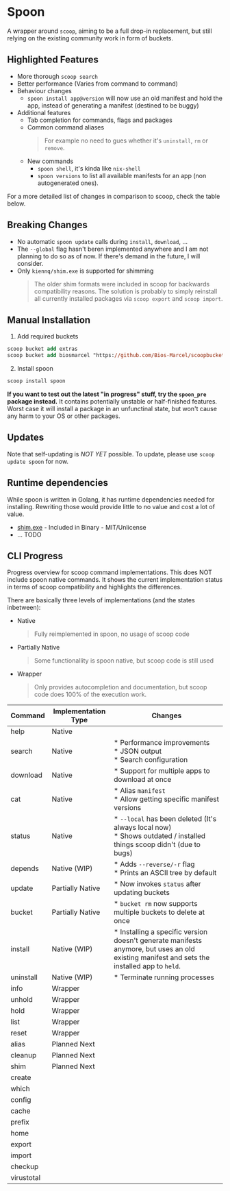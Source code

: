 # Spoon

A wrapper around `scoop`, aiming to be a full drop-in replacement, but still
relying on the existing community work in form of buckets.

## Highlighted Features

* More thorough `scoop search`
* Better performance (Varies from command to command)
* Behaviour changes
  * `spoon install app@version` will now use an old manifest and hold the app, instead
    of generating a manifest (destined to be buggy)
* Additional features
  * Tab completion for commands, flags and packages
  * Common command aliases
    > For example no need to gues whether it's `uninstall`, `rm` or `remove`.
  * New commands
    * `spoon shell`, it's kinda like `nix-shell`
    * `spoon versions` to list all available manifests for an app (non
      autogenerated ones).

For a more detailed list of changes in comparison to scoop, check the table
below.

## Breaking Changes

* No automatic `spoon update` calls during `install`, `download`, ...
* The `--global` flag hasn't beren implemented anywhere and I am not planning to
  do so as of now. If there's demand in the future, I will consider.
* Only `kiennq/shim.exe` is supported for shimming
  > The older shim formats were included in scoop for backwards compatibility
  > reasons. The solution is probably to simply reinstall all currently
  > installed packages via `scoop export` and `scoop import`.

## Manual Installation

1. Add required buckets
  ```ps
  scoop bucket add extras
  scoop bucket add biosmarcel "https://github.com/Bios-Marcel/scoopbucket.git"
  ```
2. Install spoon
  ```ps
  scoop install spoon
  ```

**If you want to test out the latest "in progress" stuff, try the `spoon_pre`
package instead.** It contains potentially unstable or half-finished features.
Worst case it will install a package in an unfunctinal state, but won't cause
any harm to your OS or other packages.

## Updates

Note that self-updating is *NOT YET* possible. To update, please use `scoop
update spoon` for now.

## Runtime dependencies

While spoon is written in Golang, it has runtime dependencies needed for
installing. Rewriting those would provide little to no value and cost a lot of
value.

* [shim.exe](https://github.com/kiennq/scoop-better-shimexe) - Included in
  Binary - MIT/Unlicense
* ... TODO

## CLI Progress

Progress overview for scoop command implementations. This does NOT include spoon
native commands. It shows the current implementation status in terms of scoop
compatibility and highlights the differences.

There are basically three levels of implementations (and the states inbetween):
* Native
  > Fully reimplemented in spoon, no usage of scoop code
* Partially Native
  > Some functionallity is spoon native, but scoop code is still used
* Wrapper
  > Only provides autocompletion and documentation, but scoop code does 100% of
  > the execution work.

| Command    | Implementation Type | Changes                                                                  |
| ---------- | ------------------- | ------------------------------------------------------------------------ |
| help       | Native              |                                                                          |
| search     | Native              | * Performance improvements<br/>* JSON output<br/> * Search configuration |
| download   | Native              | * Support for multiple apps to download at once                          |
| cat        | Native              | * Alias `manifest`<br/>* Allow getting specific manifest versions        |
| status     | Native              | * `--local` has been deleted (It's always local now)<br/>* Shows outdated / installed things scoop didn't (due to bugs) |
| depends    | Native (WIP)        | * Adds `--reverse/-r` flag<br/>* Prints an ASCII tree by default         |
| update     | Partially Native    | * Now invokes `status` after updating buckets                            |
| bucket     | Partially Native    | * `bucket rm` now supports multiple buckets to delete at once            |
| install    | Native (WIP)        | * Installing a specific version doesn't generate manifests anymore, but uses an old existing manifest and sets the installed app to `held`. |
| uninstall  | Native (WIP)        | * Terminate running processes                                            |
| info       | Wrapper             |                                                                          |
| unhold     | Wrapper             |                                                                          |
| hold       | Wrapper             |                                                                          |
| list       | Wrapper             |                                                                          |
| reset      | Wrapper             |                                                                          |
| alias      | Planned Next        |                                                                          |
| cleanup    | Planned Next        |                                                                          |
| shim       | Planned Next        |                                                                          |
| create     |                     |                                                                          |
| which      |                     |                                                                          |
| config     |                     |                                                                          |
| cache      |                     |                                                                          |
| prefix     |                     |                                                                          |
| home       |                     |                                                                          |
| export     |                     |                                                                          |
| import     |                     |                                                                          |
| checkup    |                     |                                                                          |
| virustotal |                     |                                                                          |

